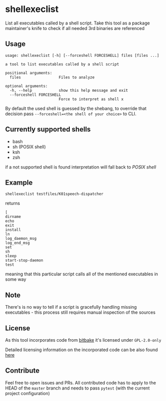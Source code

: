 # shellexeclist

List all executables called by a shell script.
Take this tool as a package maintainer's knife to check if all needed 3rd binaries are referenced

## Usage

```shell
usage: shellexeclist [-h] [--forceshell FORCESHELL] files [files ...]

a tool to list executables called by a shell script

positional arguments:
  files                 Files to analyze

optional arguments:
  -h, --help            show this help message and exit
  --forceshell FORCESHELL
                        Force to interpret as shell x
```

By default the used shell is guessed by the shebang, to override that decision pass `--forceshell=<the shell of your choice>` to CLI.

## Currently supported shells

- bash
- sh (POSIX shell)
- ksh
- zsh

if a not supported shell is found interpretation will fall back to *POSIX shell*

## Example

```shell
shellexeclist testfiles/K01speech-dispatcher
```

returns

```shell
[
dirname
echo
exit
install
ln
log_daemon_msg
log_end_msg
set
sh
sleep
start-stop-daemon
test
```

meaning that this particular script calls all of the mentioned executables in some way

## Note

There's is no way to tell if a script is gracefully handling missing executables - this process still requires manual inspection of the sources

## License

As this tool incorporates code from [bitbake](https://git.openembedded.org/bitbake) it's licensed under `GPL-2.0-only`

Detailed licensing information on the incorporated code can be also found [here](shellexeclist/bb/LICENSE)

## Contribute

Feel free to open issues and PRs.
All contributed code has to apply to the HEAD of the `master` branch and needs to pass `pytest` (with the current project configuration)
